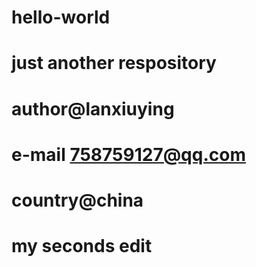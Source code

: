 # hello-world
# just another respository
# author@lanxiuying
# e-mail 758759127@qq.com
# country@china
# my seconds edit
